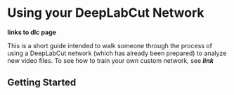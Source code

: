 # Using your DeepLabCut Network

**links to dlc page**

This is a short guide intended to walk someone through the process of using a DeepLabCut network (which has already been prepared) to analyze new video files. To see how to train your own custom network, see ***link***

## Getting Started
